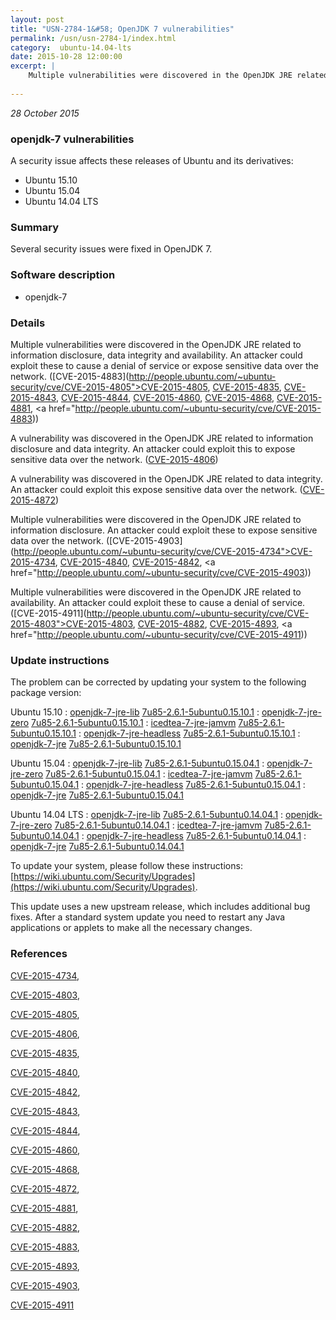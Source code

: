 ```yaml
---
layout: post
title: "USN-2784-1&#58; OpenJDK 7 vulnerabilities"
permalink: /usn/usn-2784-1/index.html
category:  ubuntu-14.04-lts
date: 2015-10-28 12:00:00
excerpt: |
    Multiple vulnerabilities were discovered in the OpenJDK JRE related to information disclosure, data integrity and availability. An attacker could exploit these to cause a denial of service or expose sensitive data over the network. ([CVE-2015-4883](http://people.ubuntu.com/~ubuntu-security/cve/CVE-2015-4805">CVE-2015-4805</a>, <a href="http://people.ubuntu.com/~ubuntu-security/cve/CVE-2015-4835">CVE-2015-4835</a>, <a href="http://people.ubuntu.com/~ubuntu-security/cve/CVE-2015-4843">CVE-2015-4843</a>, <a href="http://people.ubuntu.com/~ubuntu-security/cve/CVE-2015-4844">CVE-2015-4844</a>, <a href="http://people.ubuntu.com/~ubuntu-security/cve/CVE-2015-4860">CVE-2015-4860</a>, <a href="http://people.ubuntu.com/~ubuntu-security/cve/CVE-2015-4868">CVE-2015-4868</a>, <a href="http://people.ubuntu.com/~ubuntu-security/cve/CVE-2015-4881">CVE-2015-4881</a>, <a href="http://people.ubuntu.com/~ubuntu-security/cve/CVE-2015-4883))
    
--- 
```

 
 

*28 October 2015*

### openjdk-7 vulnerabilities

A security issue affects these releases of Ubuntu and its derivatives:

* Ubuntu 15.10
* Ubuntu 15.04
* Ubuntu 14.04 LTS

### Summary

Several security issues were fixed in OpenJDK 7. 

### Software description

* openjdk-7 

### Details

Multiple vulnerabilities were discovered in the OpenJDK JRE related to information disclosure, data integrity and availability. An attacker could exploit these to cause a denial of service or expose sensitive data over the network. ([CVE-2015-4883](http://people.ubuntu.com/~ubuntu-security/cve/CVE-2015-4805">CVE-2015-4805</a>, <a href="http://people.ubuntu.com/~ubuntu-security/cve/CVE-2015-4835">CVE-2015-4835</a>, <a href="http://people.ubuntu.com/~ubuntu-security/cve/CVE-2015-4843">CVE-2015-4843</a>, <a href="http://people.ubuntu.com/~ubuntu-security/cve/CVE-2015-4844">CVE-2015-4844</a>, <a href="http://people.ubuntu.com/~ubuntu-security/cve/CVE-2015-4860">CVE-2015-4860</a>, <a href="http://people.ubuntu.com/~ubuntu-security/cve/CVE-2015-4868">CVE-2015-4868</a>, <a href="http://people.ubuntu.com/~ubuntu-security/cve/CVE-2015-4881">CVE-2015-4881</a>, <a href="http://people.ubuntu.com/~ubuntu-security/cve/CVE-2015-4883))

A vulnerability was discovered in the OpenJDK JRE related to information disclosure and data integrity. An attacker could exploit this to expose sensitive data over the network. ([CVE-2015-4806](http://people.ubuntu.com/~ubuntu-security/cve/CVE-2015-4806))

A vulnerability was discovered in the OpenJDK JRE related to data integrity. An attacker could exploit this expose sensitive data over the network. ([CVE-2015-4872](http://people.ubuntu.com/~ubuntu-security/cve/CVE-2015-4872))

Multiple vulnerabilities were discovered in the OpenJDK JRE related to information disclosure. An attacker could exploit these to expose sensitive data over the network. ([CVE-2015-4903](http://people.ubuntu.com/~ubuntu-security/cve/CVE-2015-4734">CVE-2015-4734</a>, <a href="http://people.ubuntu.com/~ubuntu-security/cve/CVE-2015-4840">CVE-2015-4840</a>, <a href="http://people.ubuntu.com/~ubuntu-security/cve/CVE-2015-4842">CVE-2015-4842</a>, <a href="http://people.ubuntu.com/~ubuntu-security/cve/CVE-2015-4903))

Multiple vulnerabilities were discovered in the OpenJDK JRE related to availability. An attacker could exploit these to cause a denial of service. ([CVE-2015-4911](http://people.ubuntu.com/~ubuntu-security/cve/CVE-2015-4803">CVE-2015-4803</a>, <a href="http://people.ubuntu.com/~ubuntu-security/cve/CVE-2015-4882">CVE-2015-4882</a>, <a href="http://people.ubuntu.com/~ubuntu-security/cve/CVE-2015-4893">CVE-2015-4893</a>, <a href="http://people.ubuntu.com/~ubuntu-security/cve/CVE-2015-4911)) 

### Update instructions

The problem can be corrected by updating your system to the following package version:

Ubuntu 15.10
 : [openjdk-7-jre-lib](https://launchpad.net/ubuntu/+source/openjdk-7) <span> [7u85-2.6.1-5ubuntu0.15.10.1](https://launchpad.net/ubuntu/+source/openjdk-7/7u85-2.6.1-5ubuntu0.15.10.1) </span> 
 : [openjdk-7-jre-zero](https://launchpad.net/ubuntu/+source/openjdk-7) <span> [7u85-2.6.1-5ubuntu0.15.10.1](https://launchpad.net/ubuntu/+source/openjdk-7/7u85-2.6.1-5ubuntu0.15.10.1) </span> 
 : [icedtea-7-jre-jamvm](https://launchpad.net/ubuntu/+source/openjdk-7) <span> [7u85-2.6.1-5ubuntu0.15.10.1](https://launchpad.net/ubuntu/+source/openjdk-7/7u85-2.6.1-5ubuntu0.15.10.1) </span> 
 : [openjdk-7-jre-headless](https://launchpad.net/ubuntu/+source/openjdk-7) <span> [7u85-2.6.1-5ubuntu0.15.10.1](https://launchpad.net/ubuntu/+source/openjdk-7/7u85-2.6.1-5ubuntu0.15.10.1) </span> 
 : [openjdk-7-jre](https://launchpad.net/ubuntu/+source/openjdk-7) <span> [7u85-2.6.1-5ubuntu0.15.10.1](https://launchpad.net/ubuntu/+source/openjdk-7/7u85-2.6.1-5ubuntu0.15.10.1) </span> 

Ubuntu 15.04
 : [openjdk-7-jre-lib](https://launchpad.net/ubuntu/+source/openjdk-7) <span> [7u85-2.6.1-5ubuntu0.15.04.1](https://launchpad.net/ubuntu/+source/openjdk-7/7u85-2.6.1-5ubuntu0.15.04.1) </span> 
 : [openjdk-7-jre-zero](https://launchpad.net/ubuntu/+source/openjdk-7) <span> [7u85-2.6.1-5ubuntu0.15.04.1](https://launchpad.net/ubuntu/+source/openjdk-7/7u85-2.6.1-5ubuntu0.15.04.1) </span> 
 : [icedtea-7-jre-jamvm](https://launchpad.net/ubuntu/+source/openjdk-7) <span> [7u85-2.6.1-5ubuntu0.15.04.1](https://launchpad.net/ubuntu/+source/openjdk-7/7u85-2.6.1-5ubuntu0.15.04.1) </span> 
 : [openjdk-7-jre-headless](https://launchpad.net/ubuntu/+source/openjdk-7) <span> [7u85-2.6.1-5ubuntu0.15.04.1](https://launchpad.net/ubuntu/+source/openjdk-7/7u85-2.6.1-5ubuntu0.15.04.1) </span> 
 : [openjdk-7-jre](https://launchpad.net/ubuntu/+source/openjdk-7) <span> [7u85-2.6.1-5ubuntu0.15.04.1](https://launchpad.net/ubuntu/+source/openjdk-7/7u85-2.6.1-5ubuntu0.15.04.1) </span> 

Ubuntu 14.04 LTS
 : [openjdk-7-jre-lib](https://launchpad.net/ubuntu/+source/openjdk-7) <span> [7u85-2.6.1-5ubuntu0.14.04.1](https://launchpad.net/ubuntu/+source/openjdk-7/7u85-2.6.1-5ubuntu0.14.04.1) </span> 
 : [openjdk-7-jre-zero](https://launchpad.net/ubuntu/+source/openjdk-7) <span> [7u85-2.6.1-5ubuntu0.14.04.1](https://launchpad.net/ubuntu/+source/openjdk-7/7u85-2.6.1-5ubuntu0.14.04.1) </span> 
 : [icedtea-7-jre-jamvm](https://launchpad.net/ubuntu/+source/openjdk-7) <span> [7u85-2.6.1-5ubuntu0.14.04.1](https://launchpad.net/ubuntu/+source/openjdk-7/7u85-2.6.1-5ubuntu0.14.04.1) </span> 
 : [openjdk-7-jre-headless](https://launchpad.net/ubuntu/+source/openjdk-7) <span> [7u85-2.6.1-5ubuntu0.14.04.1](https://launchpad.net/ubuntu/+source/openjdk-7/7u85-2.6.1-5ubuntu0.14.04.1) </span> 
 : [openjdk-7-jre](https://launchpad.net/ubuntu/+source/openjdk-7) <span> [7u85-2.6.1-5ubuntu0.14.04.1](https://launchpad.net/ubuntu/+source/openjdk-7/7u85-2.6.1-5ubuntu0.14.04.1) </span> 

To update your system, please follow these instructions: [https://wiki.ubuntu.com/Security/Upgrades](https://wiki.ubuntu.com/Security/Upgrades).

This update uses a new upstream release, which includes additional bug fixes. After a standard system update you need to restart any Java applications or applets to make all the necessary changes. 

### References

 
 [CVE-2015-4734](http://people.ubuntu.com/~ubuntu-security/cve/CVE-2015-4734), 

 [CVE-2015-4803](http://people.ubuntu.com/~ubuntu-security/cve/CVE-2015-4803), 

 [CVE-2015-4805](http://people.ubuntu.com/~ubuntu-security/cve/CVE-2015-4805), 

 [CVE-2015-4806](http://people.ubuntu.com/~ubuntu-security/cve/CVE-2015-4806), 

 [CVE-2015-4835](http://people.ubuntu.com/~ubuntu-security/cve/CVE-2015-4835), 

 [CVE-2015-4840](http://people.ubuntu.com/~ubuntu-security/cve/CVE-2015-4840), 

 [CVE-2015-4842](http://people.ubuntu.com/~ubuntu-security/cve/CVE-2015-4842), 

 [CVE-2015-4843](http://people.ubuntu.com/~ubuntu-security/cve/CVE-2015-4843), 

 [CVE-2015-4844](http://people.ubuntu.com/~ubuntu-security/cve/CVE-2015-4844), 

 [CVE-2015-4860](http://people.ubuntu.com/~ubuntu-security/cve/CVE-2015-4860), 

 [CVE-2015-4868](http://people.ubuntu.com/~ubuntu-security/cve/CVE-2015-4868), 

 [CVE-2015-4872](http://people.ubuntu.com/~ubuntu-security/cve/CVE-2015-4872), 

 [CVE-2015-4881](http://people.ubuntu.com/~ubuntu-security/cve/CVE-2015-4881), 

 [CVE-2015-4882](http://people.ubuntu.com/~ubuntu-security/cve/CVE-2015-4882), 

 [CVE-2015-4883](http://people.ubuntu.com/~ubuntu-security/cve/CVE-2015-4883), 

 [CVE-2015-4893](http://people.ubuntu.com/~ubuntu-security/cve/CVE-2015-4893), 

 [CVE-2015-4903](http://people.ubuntu.com/~ubuntu-security/cve/CVE-2015-4903), 

 [CVE-2015-4911](http://people.ubuntu.com/~ubuntu-security/cve/CVE-2015-4911)
 

